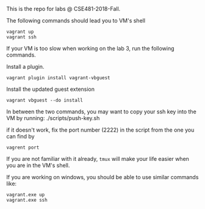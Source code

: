 This is the repo for labs @ CSE481-2018-Fall.

The following commands should lead you to VM's shell

```
vagrant up
vagrant ssh
```

If your VM is too slow when working on the lab 3, run the following commands.

Install a plugin.
```
vagrant plugin install vagrant-vbguest
```


Install the updated guest extension

```
vagrant vbguest --do install
```

In between the two commands, you may want to copy your ssh key into
the VM by running:
./scripts/push-key.sh <your-private-key>

if it doesn't work, fix the port number (2222) in the script from
the one you can find by 
```
vagrent port
```

If you are not familiar with it already, `tmux` will make your life easier
when you are in the VM's shell.


If you are working on windows, you should be able to use similar commands like:

```
vagrant.exe up
vagrant.exe ssh
```
